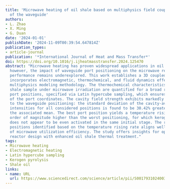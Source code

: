 ```yaml
---
title: 'Microwave heating of oil shale based on multiphysics field coupling: Positioning
  of the waveguide'
authors:
- L. Zhao
- X. Ming
- G. Duan
date: '2024-01-01'
publishDate: '2024-11-09T00:39:54.647814Z'
publication_types:
- article-journal
publication: '*International Journal of Heat and Mass Transfer*'
doi: https://doi.org/10.1016/j.ijheatmasstransfer.2024.125470
abstract: "Microwave heating has proven widespread applications in oil shale pyrolysis;
  however, the impact of waveguide port positioning on the microwave reactor's thermal
  performance remains underexplored. This work establishes a 3D coupled model that
  incorporates electromagnetic, thermochemical, and fluid dynamics effects employing
  multiphysics modeling methodology. The thermochemical characteristics of an oil
  shale sample under microwave irradiation are quantified for a broad range of waveguide
  port positions, specified via Latin hypercube sampling, which ensures the randomness
  of the port coordinates. The cavity field strength exhibits markedly high sensitivity
  to the waveguide positioning: the standard deviation of the cavity-averaged electromagnetic
  intensities for all considered positions is found to be 30.42% greater compare to
  the associated mean. The best port position yields a temperature rising rate an
  order of magnitude higher than the worst positioning, for which kerogen pyrolysis
  does not appear to be even activated in the same initial stage. The ranking of waveguide
  positions identified based on the temperature rising rate aligns well with the analysis
  of microwave utilization efficiency. The study offers insights for optimized microwave
  reactor design with enhanced oil shale thermal treatment."
tags:
- Microwave heating
- Electromagnetic heating
- Latin hypercube sampling
- Kerogen pyrolysis
- Shale oil
links:
- name: URL
  url: https://www.sciencedirect.com/science/article/pii/S0017931024003016
---
```

